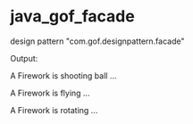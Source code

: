 # java_gof_facade
design pattern "com.gof.designpattern.facade"

Output:

A Firework is shooting ball ...

A Firework is flying ...

A Firework is rotating ...
